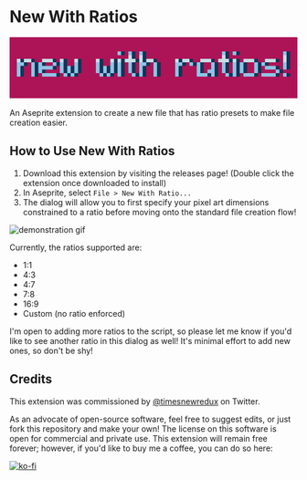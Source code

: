 # New With Ratios
![hero image](./assets/hero.png)

An Aseprite extension to create a new file that has ratio presets to make file creation easier.

## How to Use New With Ratios

1. Download this extension by visiting the releases page! (Double click the extension once downloaded to install)
2. In Aseprite, select `File > New With Ratio...`
3. The dialog will allow you to first specify your pixel art dimensions constrained to a ratio before moving onto the standard file creation flow!

![demonstration gif](https://media.giphy.com/media/9XoYy2cl7aN9rDMVzG/giphy.gif)

Currently, the ratios supported are:

* 1:1
* 4:3
* 4:7
* 7:8
* 16:9
* Custom (no ratio enforced)

I'm open to adding more ratios to the script, so please let me know if you'd like to see another ratio in this dialog as well! It's minimal effort to add new ones, so don't be shy!

## Credits

This extension was commissioned by [@timesnewredux](https://twitter.com/timesnewredux) on Twitter.

As an advocate of open-source software, feel free to suggest edits, or just fork this repository and make your own! The license on this software is open for commercial and private use. This extension will remain free forever; however, if you'd like to buy me a coffee, you can do so here: 

[![ko-fi](https://ko-fi.com/img/githubbutton_sm.svg)](https://ko-fi.com/L3L766S5F)
